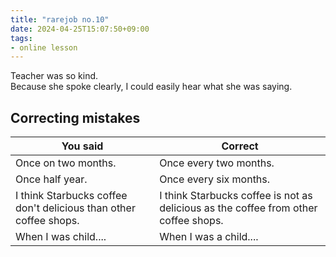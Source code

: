 ```yaml
---
title: "rarejob no.10"
date: 2024-04-25T15:07:50+09:00
tags:
- online lesson
---
```



Teacher was so kind.  
Because she spoke clearly, I could easily hear what she was saying.

## Correcting mistakes

| You said                                        | Correct                                               |
|-------------------------------------------------|-------------------------------------------------------|
| Once on two months.                             | Once every two months.                                |
| Once half year.                                 | Once every six months.                                |
| I think Starbucks coffee don't delicious than other coffee shops. | I think Starbucks coffee is not as delicious as the coffee from other coffee shops. |
| When I was child....                            | When I was a child....                               |
